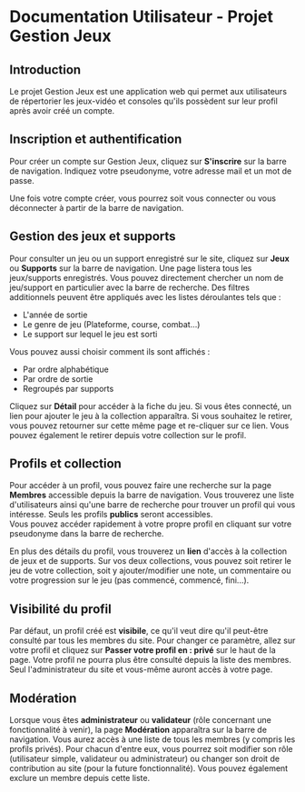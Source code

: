 # Documentation Utilisateur - Projet **Gestion Jeux**

## Introduction

Le projet Gestion Jeux est une application web qui permet aux utilisateurs de répertorier les jeux-vidéo et consoles qu'ils possèdent sur leur profil après avoir créé un compte.

## Inscription et authentification

Pour créer un compte sur Gestion Jeux, cliquez sur **S'inscrire** sur la barre de navigation. Indiquez votre pseudonyme, votre adresse mail et un mot de passe.

Une fois votre compte créer, vous pourrez soit vous connecter ou vous déconnecter à partir de la barre de navigation.

## Gestion des jeux et supports

Pour consulter un jeu ou un support enregistré sur le site, cliquez sur **Jeux** ou **Supports** sur la barre de navigation.
Une page listera tous les jeux/supports enregistrés. Vous pouvez directement chercher un nom de jeu/support en particulier avec la barre de recherche. Des filtres additionnels peuvent être appliqués avec les listes déroulantes tels que :

* L'année de sortie
* Le genre de jeu (Plateforme, course, combat...)
* Le support sur lequel le jeu est sorti

Vous pouvez aussi choisir comment ils sont affichés :
* Par ordre alphabétique
* Par ordre de sortie
* Regroupés par supports

Cliquez sur **Détail** pour accéder à la fiche du jeu. Si vous êtes connecté, un lien pour ajouter le jeu à la collection apparaîtra. Si vous souhaitez le retirer, vous pouvez retourner sur cette même page et re-cliquer sur ce lien. Vous pouvez également le retirer depuis votre collection sur le profil.

## Profils et collection

Pour accéder à un profil, vous pouvez faire une recherche sur la page **Membres** accessible depuis la barre de navigation. Vous trouverez une liste d'utilisateurs ainsi qu'une barre de recherche pour trouver un profil qui vous intéresse. Seuls les profils **publics** seront accessibles.  
Vous pouvez accéder rapidement à votre propre profil en cliquant sur votre pseudonyme dans la barre de recherche.

En plus des détails du profil, vous trouverez un **lien** d'accès à la collection de jeux et de supports. Sur vos deux collections, vous pouvez soit retirer le jeu de votre collection, soit y ajouter/modifier une note, un commentaire ou votre progression sur le jeu (pas commencé, commencé, fini...).

## Visibilité du profil

Par défaut, un profil créé est **visibile**, ce qu'il veut dire qu'il peut-être consulté par tous les membres du site. Pour changer ce paramètre, allez sur votre profil et cliquez sur **Passer votre profil en : privé** sur le haut de la page. Votre profil ne pourra plus être consulté depuis la liste des membres. Seul l'administrateur du site et vous-même auront accès à votre page.

## Modération

Lorsque vous êtes **administrateur** ou **validateur** (rôle concernant une fonctionnalité à venir), la page **Modération** apparaîtra sur la barre de navigation. Vous aurez accès à une liste de tous les membres (y compris les profils privés). Pour chacun d'entre eux, vous pourrez soit modifier son rôle (utilisateur simple, validateur ou administrateur) ou changer son droit de contribution au site (pour la future fonctionnalité). Vous pouvez également exclure un membre depuis cette liste.